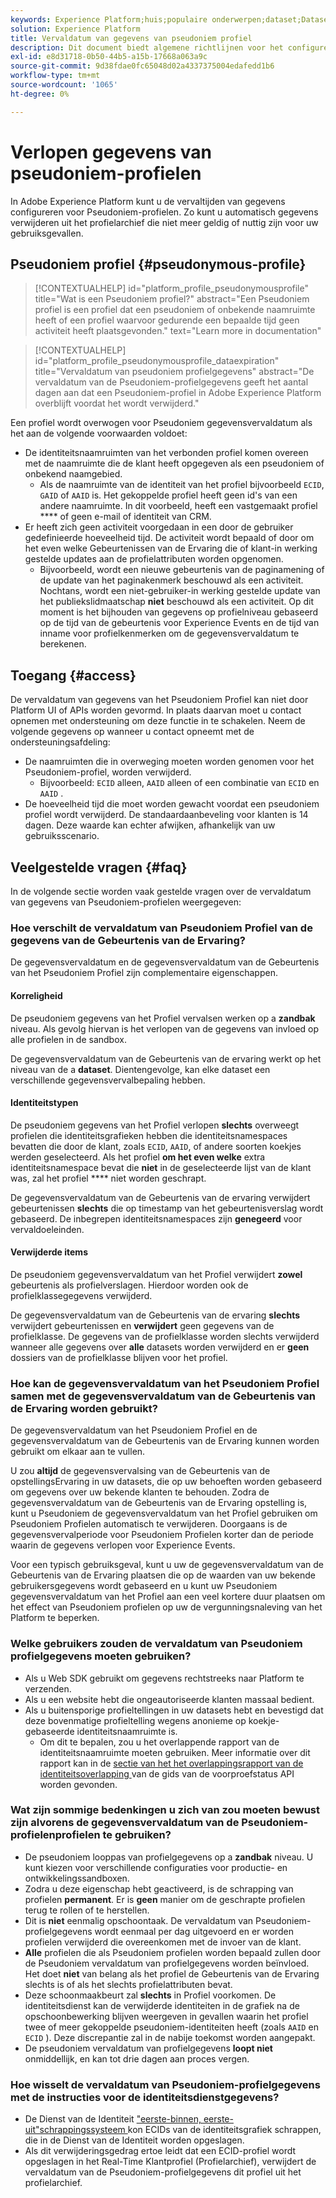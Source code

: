 ```yaml
---
keywords: Experience Platform;huis;populaire onderwerpen;dataset;Dataset;tijd om te leven;ttl;tijd-aan-levende;pseudoniem;pseudoniem profielen;gegevensvervaldatum;vervaldatum;
solution: Experience Platform
title: Vervaldatum van gegevens van pseudoniem profiel
description: Dit document biedt algemene richtlijnen voor het configureren van gegevensvervaldatum voor Pseudoniem-profielen in Adobe Experience Platform.
exl-id: e8d31718-0b50-44b5-a15b-17668a063a9c
source-git-commit: 9d38fdae0fc65048d02a4337375004edafedd1b6
workflow-type: tm+mt
source-wordcount: '1065'
ht-degree: 0%

---
```


# Verlopen gegevens van pseudoniem-profielen

In Adobe Experience Platform kunt u de vervaltijden van gegevens configureren voor Pseudoniem-profielen. Zo kunt u automatisch gegevens verwijderen uit het profielarchief die niet meer geldig of nuttig zijn voor uw gebruiksgevallen.

## Pseudoniem profiel {#pseudonymous-profile}

>[!CONTEXTUALHELP]
>id="platform_profile_pseudonymousprofile"
>title="Wat is een Pseudoniem profiel?"
>abstract="Een Pseudoniem profiel is een profiel dat een pseudoniem of onbekende naamruimte heeft of een profiel waarvoor gedurende een bepaalde tijd geen activiteit heeft plaatsgevonden."
>text="Learn more in documentation"

>[!CONTEXTUALHELP]
>id="platform_profile_pseudonymousprofile_dataexpiration"
>title="Vervaldatum van pseudoniem profielgegevens"
>abstract="De vervaldatum van de Pseudoniem-profielgegevens geeft het aantal dagen aan dat een Pseudoniem-profiel in Adobe Experience Platform overblijft voordat het wordt verwijderd."

Een profiel wordt overwogen voor Pseudoniem gegevensvervaldatum als het aan de volgende voorwaarden voldoet:

- De identiteitsnaamruimten van het verbonden profiel komen overeen met de naamruimte die de klant heeft opgegeven als een pseudoniem of onbekend naamgebied.
   - Als de naamruimte van de identiteit van het profiel bijvoorbeeld `ECID`, `GAID` of `AAID` is. Het gekoppelde profiel heeft geen id&#39;s van een andere naamruimte. In dit voorbeeld, heeft een vastgemaakt profiel **** of geen e-mail of identiteit van CRM.
- Er heeft zich geen activiteit voorgedaan in een door de gebruiker gedefinieerde hoeveelheid tijd. De activiteit wordt bepaald of door om het even welke Gebeurtenissen van de Ervaring die of klant-in werking gestelde updates aan de profielattributen worden opgenomen.
   - Bijvoorbeeld, wordt een nieuwe gebeurtenis van de paginamening of de update van het paginakenmerk beschouwd als een activiteit. Nochtans, wordt een niet-gebruiker-in werking gestelde update van het publiekslidmaatschap **niet** beschouwd als een activiteit. Op dit moment is het bijhouden van gegevens op profielniveau gebaseerd op de tijd van de gebeurtenis voor Experience Events en de tijd van inname voor profielkenmerken om de gegevensvervaldatum te berekenen.

## Toegang {#access}

De vervaldatum van gegevens van het Pseudoniem Profiel kan niet door Platform UI of APIs worden gevormd. In plaats daarvan moet u contact opnemen met ondersteuning om deze functie in te schakelen. Neem de volgende gegevens op wanneer u contact opneemt met de ondersteuningsafdeling:

- De naamruimten die in overweging moeten worden genomen voor het Pseudoniem-profiel, worden verwijderd.
   - Bijvoorbeeld: `ECID` alleen, `AAID` alleen of een combinatie van `ECID` en `AAID` .
- De hoeveelheid tijd die moet worden gewacht voordat een pseudoniem profiel wordt verwijderd. De standaardaanbeveling voor klanten is 14 dagen. Deze waarde kan echter afwijken, afhankelijk van uw gebruiksscenario.

## Veelgestelde vragen {#faq}

In de volgende sectie worden vaak gestelde vragen over de vervaldatum van gegevens van Pseudoniem-profielen weergegeven:

### Hoe verschilt de vervaldatum van Pseudoniem Profiel van de gegevens van de Gebeurtenis van de Ervaring?

De gegevensvervaldatum en de gegevensvervaldatum van de Gebeurtenis van het Pseudoniem Profiel zijn complementaire eigenschappen.

#### Korreligheid

De pseudoniem gegevens van het Profiel vervalsen werken op a **zandbak** niveau. Als gevolg hiervan is het verlopen van de gegevens van invloed op alle profielen in de sandbox.

De gegevensvervaldatum van de Gebeurtenis van de ervaring werkt op het niveau van de a **dataset**. Dientengevolge, kan elke dataset een verschillende gegevensvervalbepaling hebben.

#### Identiteitstypen

De pseudoniem gegevens van het Profiel verlopen **slechts** overweegt profielen die identiteitsgrafieken hebben die identiteitsnamespaces bevatten die door de klant, zoals `ECID`, `AAID`, of andere soorten koekjes werden geselecteerd. Als het profiel **om het even welke** extra identiteitsnamespace bevat die **niet** in de geselecteerde lijst van de klant was, zal het profiel **** niet worden geschrapt.

De gegevensvervaldatum van de Gebeurtenis van de ervaring verwijdert gebeurtenissen **slechts** die op timestamp van het gebeurtenisverslag wordt gebaseerd. De inbegrepen identiteitsnamespaces zijn **genegeerd** voor vervaldoeleinden.

#### Verwijderde items

De pseudoniem gegevensvervaldatum van het Profiel verwijdert **zowel** gebeurtenis als profielverslagen. Hierdoor worden ook de profielklassegegevens verwijderd.

De gegevensvervaldatum van de Gebeurtenis van de ervaring **slechts** verwijdert gebeurtenissen en **verwijdert** geen gegevens van de profielklasse. De gegevens van de profielklasse worden slechts verwijderd wanneer alle gegevens over **alle** datasets worden verwijderd en er **geen** dossiers van de profielklasse blijven voor het profiel.

### Hoe kan de gegevensvervaldatum van het Pseudoniem Profiel samen met de gegevensvervaldatum van de Gebeurtenis van de Ervaring worden gebruikt?

De gegevensvervaldatum van het Pseudoniem Profiel en de gegevensvervaldatum van de Gebeurtenis van de Ervaring kunnen worden gebruikt om elkaar aan te vullen.

U zou **altijd** de gegevensvervalsing van de Gebeurtenis van de opstellingsErvaring in uw datasets, die op uw behoeften worden gebaseerd om gegevens over uw bekende klanten te behouden. Zodra de gegevensvervaldatum van de Gebeurtenis van de Ervaring opstelling is, kunt u Pseudoniem de gegevensvervaldatum van het Profiel gebruiken om Pseudoniem Profielen automatisch te verwijderen. Doorgaans is de gegevensvervalperiode voor Pseudoniem Profielen korter dan de periode waarin de gegevens verlopen voor Experience Events.

Voor een typisch gebruiksgeval, kunt u uw de gegevensvervaldatum van de Gebeurtenis van de Ervaring plaatsen die op de waarden van uw bekende gebruikersgegevens wordt gebaseerd en u kunt uw Pseudoniem gegevensvervaldatum van het Profiel aan een veel kortere duur plaatsen om het effect van Pseudoniem profielen op uw de vergunningsnaleving van het Platform te beperken.

### Welke gebruikers zouden de vervaldatum van Pseudoniem profielgegevens moeten gebruiken?

- Als u Web SDK gebruikt om gegevens rechtstreeks naar Platform te verzenden.
- Als u een website hebt die ongeautoriseerde klanten massaal bedient.
- Als u buitensporige profieltellingen in uw datasets hebt en bevestigd dat deze bovenmatige profieltelling wegens anonieme op koekje-gebaseerde identiteitsnaamruimte is.
   - Om dit te bepalen, zou u het overlappende rapport van de identiteitsnaamruimte moeten gebruiken. Meer informatie over dit rapport kan in de [ sectie van het het overlappingsrapport van de identiteitsoverlapping ](./api/preview-sample-status.md#identity-overlap-report) van de gids van de voorproefstatus API worden gevonden.

### Wat zijn sommige bedenkingen u zich van zou moeten bewust zijn alvorens de gegevensvervaldatum van de Pseudoniem- profielenprofielen te gebruiken?

- De pseudoniem looppas van profielgegevens op a **zandbak** niveau. U kunt kiezen voor verschillende configuraties voor productie- en ontwikkelingssandboxen.
- Zodra u deze eigenschap hebt geactiveerd, is de schrapping van profielen **permanent**. Er is **geen** manier om de geschrapte profielen terug te rollen of te herstellen.
- Dit is **niet** eenmalig opschoontaak. De vervaldatum van Pseudoniem-profielgegevens wordt eenmaal per dag uitgevoerd en er worden profielen verwijderd die overeenkomen met de invoer van de klant.
- **Alle** profielen die als Pseudoniem profielen worden bepaald zullen door de Pseudoniem vervaldatum van profielgegevens worden beïnvloed. Het doet **niet** van belang als het profiel de Gebeurtenis van de Ervaring slechts is of als het slechts profielattributen bevat.
- Deze schoonmaakbeurt zal **slechts** in Profiel voorkomen. De identiteitsdienst kan de verwijderde identiteiten in de grafiek na de opschoonbewerking blijven weergeven in gevallen waarin het profiel twee of meer gekoppelde pseudoniem-identiteiten heeft (zoals `AAID` en `ECID` ). Deze discrepantie zal in de nabije toekomst worden aangepakt.
- De pseudoniem vervaldatum van profielgegevens **loopt niet** onmiddellijk, en kan tot drie dagen aan proces vergen.

### Hoe wisselt de vervaldatum van Pseudoniem-profielgegevens met de instructies voor de identiteitsdienstgegevens?

- De Dienst van de Identiteit [ &quot;eerste-binnen, eerste-uit&quot;schrappingssysteem ](../identity-service/guardrails.md) kon ECIDs van de identiteitsgrafiek schrappen, die in de Dienst van de Identiteit worden opgeslagen.
- Als dit verwijderingsgedrag ertoe leidt dat een ECID-profiel wordt opgeslagen in het Real-Time Klantprofiel (Profielarchief), verwijdert de vervaldatum van de Pseudoniem-profielgegevens dit profiel uit het profielarchief.
